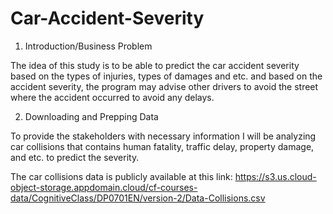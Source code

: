# Car-Accident-Severity
1. Introduction/Business Problem

The idea of this study is to be able to predict the car accident severity based on the types of injuries, types of damages and etc. and based on the accident severity, the program may advise other drivers to avoid the street where the accident occurred to avoid any delays. 

2. Downloading and Prepping Data

To provide the stakeholders with necessary information I will be analyzing car collisions that contains human fatality, traffic delay, property damage, and etc. to predict the severity.

The car collisions data is publicly available at this link: https://s3.us.cloud-object-storage.appdomain.cloud/cf-courses-data/CognitiveClass/DP0701EN/version-2/Data-Collisions.csv
